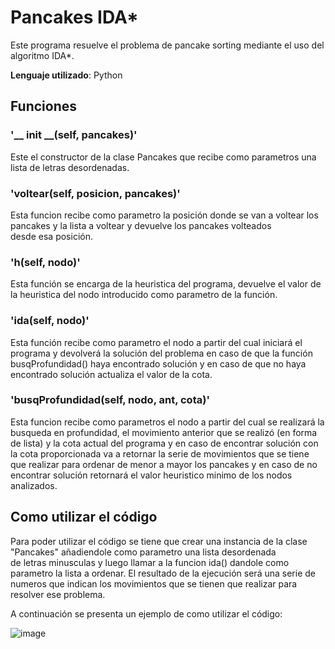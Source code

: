 # Pancakes IDA*

Este programa resuelve el problema de pancake sorting mediante el uso del algoritmo IDA*.

**Lenguaje utilizado**: Python

## Funciones

 ### **'__ init __(self, pancakes)'**
 Este el constructor de la clase Pancakes que recibe como parametros una lista de letras desordenadas.
 
 ### **'voltear(self, posicion, pancakes)'**
 
Esta funcion recibe como parametro la posición donde se van a voltear los pancakes y la lista a voltear y devuelve los pancakes volteados  
desde esa posición.

 ### **'h(self, nodo)'**
 Esta función se encarga de la heuristica del programa, devuelve el valor de la heuristica del nodo introducido como parametro de la función.
 
 ### **'ida(self, nodo)'**
  Esta función recibe como parametro el nodo a partir del cual iniciará el programa y devolverá la solución del problema en caso de que la función busqProfundidad() haya encontrado solución
  y en caso de que no haya encontrado solución actualiza el valor de la cota.
 
 ### **'busqProfundidad(self, nodo, ant, cota)'**
Esta funcion recibe como parametros el nodo a partir del cual se realizará la busqueda en profundidad, el movimiento anterior que se realizó (en forma de lista) y la cota actual del programa y en caso de encontrar solución con la cota proporcionada va a retornar la serie de 
 movimientos que se tiene que realizar para ordenar de menor a mayor los pancakes y en caso de no encontrar solución retornará el valor heuristico minimo de los nodos analizados.
 
 ## Como utilizar el código
 Para poder utilizar el código se tiene que crear una instancia de la clase "Pancakes" añadiendole como parametro una lista desordenada  
 de letras minusculas y luego llamar a la funcion ida() dandole como parametro la lista a ordenar. El resultado de la ejecución será una serie de numeros que indican los movimientos que se tienen que realizar para resolver ese problema.
 
A continuación se presenta un ejemplo de como utilizar el código:

![image](https://user-images.githubusercontent.com/125157604/229014426-1fd207c6-1fed-48e5-94c8-60e712e0668e.png)


